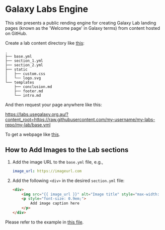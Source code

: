 # Galaxy Labs Engine

This site presents a public rending engine for creating Galaxy Lab landing
pages (known as the 'Welcome page' in Galaxy terms) from content hosted on
GitHub.

Create a lab content directory like
[this](./app/labs/content/simple/):

```
.
├── base.yml
├── section_1.yml
├── section_2.yml
├── static
│   ├── custom.css
│   └── logo.svg
└── templates
    ├── conclusion.md
    ├── footer.md
    └── intro.md
```

And then request your page anywhere like this:

https://labs.usegalaxy.org.au/?content_root=https://raw.githubusercontent.com/my-username/my-labs-repo/my-lab/base.yml

To get a webpage like
[this](https://labs.usegalaxy.org.au/?content_root=https://github.com/usegalaxy-au/galaxy-labs-engine/blob/dev/app/labs/static/labs/content/simple/base.yml).

## How to Add Images to the Lab sections

1. Add the image URL to the `base.yml` file, e.g.,  
   ```yaml
   image_url: https://imageurl.com
   ```
2. Add the following `<div>` in the desired `section.yml` file:  

   ```html
   <div>
       <img src="{{ image_url }}" alt="Image title" style="max-width: 100%;">
       <p style="font-size: 0.9em;">
           Add image caption here
       </p>
   </div>
   ```

Please refer to the example in [this file](https://github.com/galaxyproject/galaxy_codex/blob/main/communities/microgalaxy/lab/sections/3_microbiome.yml).  
